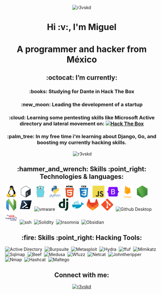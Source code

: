 <p align="center"> <img src="https://komarev.com/ghpvc/?username=r3vskd&color=blueviolet&style=plastic" alt="r3vskd" /> </p>
<h1 align="center">Hi :v:, I'm Miguel</h1>
<h1 align="center">A programmer and hacker from México</h2>
<h2 align="center"> :octocat: I’m currently: </h3>
<h3 align="center"> :books: Studying for Dante in Hack The Box</h3>
<h3 align="center"> :new_moon:  Leading the development of a startup </h3>
<h3 align="center"> :cloud:  Learning some pentesting skills like Microsoft Active directory and lateral movement on: <a href="https://academy.hackthebox.com/course/preview/active-directory-ldap"><img src="https://www.svgrepo.com/show/331423/hack-the-box.svg" alt="Hack The Box" title="Hack The Box" alt="Hack The Box" width="45" height="45"/></a> </h3> 

<h3 align="center"> :palm_tree: In my free time i'm learning about Django, Go, and boosting my currently hacking skills.</h3>

<p align="center">&nbsp;<img align="center" src="https://github-readme-stats.vercel.app/api?username=r3vskd&theme=ambient_gradient&show_icons=true" alt="r3vskd" /></p>

<h2 align="center"> :hammer_and_wrench: Skills :point_right: Technologies & languages:</h2>
<div>
  <img src="https://github.com/devicons/devicon/blob/master/icons/linux/linux-original.svg" title="Linux" alt="Linux" width="40" height="40"/>&nbsp;
  <img src="https://github.com/devicons/devicon/blob/master/icons/bash/bash-original.svg" title="Bash" alt="Bash" width="40" height="40"/>&nbsp;
  <img src="https://github.com/devicons/devicon/blob/master/icons/go/go-original.svg" title="go" alt="go" width="40" height="40"/>&nbsp;
  <img src="https://github.com/devicons/devicon/blob/master/icons/python/python-original-wordmark.svg" title="Python" alt="Python" width="40" height="40"/>&nbsp;
  <img src="https://github.com/devicons/devicon/blob/master/icons/html5/html5-original-wordmark.svg" title="HTML5" alt="HTML5" width="40" height="40"/>&nbsp;
  <img src="https://github.com/devicons/devicon/blob/master/icons/css3/css3-original-wordmark.svg" title="CSS3" alt="CSS3" width="40" height="40"/>&nbsp;
  <img src="https://github.com/devicons/devicon/blob/master/icons/javascript/javascript-original.svg" title="Javascript" alt="Javascript" width="40" height="40"/>&nbsp;
  <img src="https://github.com/devicons/devicon/blob/master/icons/bootstrap/bootstrap-original.svg" title="Boostrap" alt="Boostrap" width="40" height="40"/>&nbsp;
  <img src="https://github.com/devicons/devicon/blob/master/icons/firebase/firebase-plain-wordmark.svg" title="Firebase" alt="Firebase" width="40" height="40"/>&nbsp;
  <img src="https://github.com/devicons/devicon/blob/master/icons/nodejs/nodejs-original.svg" title="NodeJS"  alt="NodeJS" width="40" height="40"/>&nbsp;
  <img src="https://github.com/devicons/devicon/blob/master/icons/neovim/neovim-original.svg" title="Neovim" **alt="Neovim" width="40" height="40"
  <img src="https://github.com/Zsh-art/logo/blob/main/svg/white_horizontal_icon.svg" title="zsh" alt="zsh" width="40" height="40"/>&nbsp;
  <img src="https://github.com/devicons/devicon/blob/master/icons/powershell/powershell-original.svg" title="Powershell" alt="Powershell" width="40" height="40"/>&nbsp;
  <img src="https://upload.wikimedia.org/wikipedia/commons/thumb/5/5a/Vmware_workstation_16_icon.svg/600px-Vmware_workstation_16_icon.svg.png" title="vmware"  alt="vmware" width="40" height="40"/>&nbsp;
  <img src="https://github.com/devicons/devicon/blob/master/icons/django/django-plain.svg" title="Django"  alt="Django" width="40" height="40"/>&nbsp;
  <img src="https://github.com/devicons/devicon/blob/master/icons/docker/docker-plain.svg" title="Docker" alt="Docker" width="40" height="40"/>&nbsp;
  <img src="https://github.com/devicons/devicon/blob/master/icons/gitlab/gitlab-original.svg" title="gtilab" alt="gitlab" width="40" height="40"/>&nbsp;
  <img src="https://github.com/devicons/devicon/blob/master/icons/git/git-original.svg" title="git" alt="git" width="40" height="40"/>&nbsp;
  <img src="https://upload.wikimedia.org/wikipedia/commons/a/ae/Github-desktop-logo-symbol.svg" title="Github Desktop" alt="Github Desktop" width="40" height="40"/>&nbsp;
  <img src="https://github.com/devicons/devicon/blob/master/icons/awk/awk-original-wordmark.svg" title="awk" alt="awk" width="40" height="40"/>&nbsp;
  <img src="https://uxwing.com/wp-content/themes/uxwing/download/web-app-development/ssh-icon.svg" title="ssh" alt="ssh" width="40" height="40"/>&nbsp;
  <img src="https://upload.wikimedia.org/wikipedia/commons/9/98/Solidity_logo.svg" title="Solidity" alt="Solidity" width="40" height="40"/>&nbsp;
  <img src="https://www.svgrepo.com/show/353904/insomnia.svg" title="Insomnia" alt="Insomnia" width="40" height="40"/>&nbsp;
    <img src="https://camo.githubusercontent.com/ba2a03fd5d4ce6cddf42868f680d68aa69f27316c146a4ce4a01865f216f96cd/68747470733a2f2f63646e2e69636f6e2d69636f6e732e636f6d2f69636f6e73322f333035332f504e472f3531322f6f6273696469616e5f616c745f6d61636f735f6269677375725f69636f6e5f3138393838372e706e67" title="Obsidian" alt="Obsidian" width="40" height="40"/>&nbsp;
</div>

<h2 align="center"> :fire: Skills :point_right: Hacking Tools:</h2>
<div>
  <img src="https://cdn.worldvectorlogo.com/logos/active-directory-1.svg" title="Active Directory" alt="Active Directory" width="40" height="40"/>&nbsp;
  <img src="https://camo.githubusercontent.com/b7d1a0231e8d717ab0ce864a95b8d60e423da5443db024afbf3bcc5ce9066517/68747470733a2f2f6769746c61622e636f6d2f75706c6f6164732f2d2f73797374656d2f70726f6a6563742f6176617461722f34303039303535342f6b616c692d6275727073756974652e706e67" title="Burpsuite" alt="Burpsuite" width="40" height="40"/>&nbsp;
  <img src="https://camo.githubusercontent.com/b2fc254ab422107ffbd38ce2d30d371c5358384b174022584cebe710393e5571/68747470733a2f2f7777772e6b616c692e6f72672f746f6f6c732f6d65746173706c6f69742d6672616d65776f726b2f696d616765732f6d65746173706c6f69742d6672616d65776f726b2d6c6f676f2e737667" title="Metasploit" alt="Metasploit" width="40" height="40"/>&nbsp;
  <img src="https://camo.githubusercontent.com/7842f6c9fb3b5afd4ddbba2bda7dc26fdcd3d4cd0dfeefd2aef1cbd470eea8c2/68747470733a2f2f7777772e6b616c692e6f72672f746f6f6c732f68796472612f696d616765732f68796472612d6c6f676f2e737667" title="Hydra" alt="Hydra" width="40" height="40"/>&nbsp;
  <img src="https://camo.githubusercontent.com/550f69f4356ea0eaf6ad48fd33da0b3b59305e8bf25e1417410df2c32446410c/68747470733a2f2f7777772e6b616c692e6f72672f746f6f6c732f666675662f696d616765732f666675662d6c6f676f2e737667" title="ffuf" alt="ffuf" width="40" height="40"/>&nbsp;
  <img src="https://camo.githubusercontent.com/182314aa2a2ce466d329bcd65e468e31dc9b9c9ab834276f38dedbdde7ceb220/68747470733a2f2f7777772e6b616c692e6f72672f746f6f6c732f6d696d696b61747a2f696d616765732f6d696d696b61747a2d6c6f676f2e737667" title="Mimikatz" alt="Mimikatz" width="40" height="40"/>&nbsp;
  <img src="https://camo.githubusercontent.com/f20e1f4739497e6bd4165dcdc2c511ad0307dd53a2151e485cfbff092f794895/68747470733a2f2f7777772e6b616c692e6f72672f746f6f6c732f73716c6d61702f696d616765732f73716c6d61702d6c6f676f2e737667" title="Sqlmap" alt="Sqlmap" width="40" height="40"/>&nbsp;
  <img src="https://camo.githubusercontent.com/42c793c3d11bd283e43a9321072e701b0cd282ffdcf42d4f3bc758c3baee210d/68747470733a2f2f7777772e6b616c692e6f72672f746f6f6c732f626565662d7873732f696d616765732f626565662d7873732d6c6f676f2e737667" title="Beef" alt="Beef" width="40" height="40"/>&nbsp;
  <img src="https://www.kali.org/tools/medusa/images/medusa-logo.svg" title="Medusa" alt="Medusa" width="40" height="40"/>&nbsp;
  <img src="https://camo.githubusercontent.com/f9a41a332cdad87aa3bc66b6b937611215b3d949dcfaf2d76c9ace7dd9cbf1b0/68747470733a2f2f7777772e6b616c692e6f72672f746f6f6c732f7766757a7a2f696d616765732f7766757a7a2d6c6f676f2e737667" title="Wfuzz" alt="Wfuzz" width="40" height="40"/>&nbsp;
  <img src="https://camo.githubusercontent.com/85c264a08262328c757c79f84a74a5a9beaf399bb0f977d4b33bf11eb334ef4a/68747470733a2f2f7777772e6b616c692e6f72672f746f6f6c732f6e65746361742f696d616765732f6e65746361742d6c6f676f2e737667" title="Netcat" alt="Netcat" width="40" height="40"/>&nbsp;
  <img src="https://camo.githubusercontent.com/6efc41f11ce44bdce1e061cc967500d11f2492e7b282fde7c65e728579193a6f/68747470733a2f2f7777772e6b616c692e6f72672f746f6f6c732f6a6f686e2f696d616765732f6a6f686e2d6c6f676f2e737667" title="Johntheripper" alt="Johntheripper" width="40" height="40"/>&nbsp;
  <img src="https://camo.githubusercontent.com/95063cecf23cbeee2e8509f21e799d1842e1d52289c13eff5028e244514dff3c/68747470733a2f2f6e6d61702e6f72672f696d616765732f6e6d61702d6c6f676f2d323536783235362e706e67" title="Nmap" alt="Nmap" width="40" height="40"/>&nbsp;
  <img src="https://camo.githubusercontent.com/902d793bebee5703f3e33fa00184852fa975bb7e61a4370d7d949954bd40a958/68747470733a2f2f7777772e6b616c692e6f72672f746f6f6c732f686173686361742f696d616765732f686173686361742d6c6f676f2e737667" title="Hashcat" alt="Hashcat" width="40" height="40"/>&nbsp;
  <img src="https://camo.githubusercontent.com/0493df883e8c78a1a1382665d5cb5c5af69d3b1324c643d56ff83bc12126d54e/68747470733a2f2f7777772e6b616c692e6f72672f746f6f6c732f6d616c7465676f2f696d616765732f6d616c7465676f2d6c6f676f2e737667" title="Maltego" alt="Maltego" width="40" height="40"/>&nbsp;
</div>

<h2 align="center">Connect with me:</h2>
<p align="center">
  <p align="center"> <a href="https://twitter.com/r3vskd" target="blank"><img src="https://img.shields.io/badge/X-000000?style=for-the-badge&logo=x&logoColor=white" alt="r3vskd" /></a> </p>
</p>
